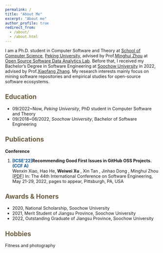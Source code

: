 ```yaml
---
permalink: /
title: "About Me"
excerpt: "About me"
author_profile: true
redirect_from: 
  - /about/
  - /about.html
---
```


I am a Ph.D. student in Computer Software and Theory at [School of Computer Science](http://cs.pku.edu.cn/), [Peking University](https://www.pku.edu.cn/), advised by Prof.[Minghui Zhou](http://minghuizhou.github.io) at [Open Source Software Data Analytics Lab](https://osslab-pku.github.io/). Before that, I received my Bachelor’s Degree in Software Engineering at [Soochow University](https://www.suda.edu.cn/) in 2022, advised by Prof.[Xiaofang Zhang](http://web.suda.edu.cn/xfzhang/). My research interests mainly focus on mining software repositories and empirical studies for open-source software ecosystems.

<span style="color:#6b5d40">Education</span>
----------
- 09/2022~Now, *Peking University*, PhD student in Computer Software and Theory
- 09/2018~06/2022, *Soochow University*, Bachelor of Software Engineering

<span style="color:#6b5d40">Publications</span>
--------

**Conference**
1. **<span style="color:#0b5394">[ICSE'22]</span>Recommending Good First Issues in GitHub OSS Projects. <span style="color:#0b5394">(CCF A)</span>**   
    Wenxin Xiao, Hao He, **Weiwei Xu** , Xin Tan , Jinhao Dong , Minghui Zhou [[PDF](https://dl.acm.org/doi/pdf/10.1145/3510003.3510196)] 
    In: The 44th International Conference on Software Engineering, May 21-29, 2022, pages to appear, Pittsburgh, PA, USA 


<!-- <span style="color:#6b5d40">Teaching Experience</span>
----------
- 


<span style="color:#6b5d40">Patents</span>
---------
-  -->

<span style="color:#6b5d40">Awards & Honers</span>
---------------

- 2020, National Scholarship, Soochow University
- 2021, Merit Student of Jiangsu Province, Soochow University
- 2022, Outstanding Graduate of Jiangsu Province, Soochow University


<span style="color:#6b5d40">Hobbies</span>
----------------
Fitness and photography
